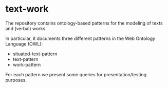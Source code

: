 # text-work
The repository contains ontology-based patterns for the modeling of texts and (verbal) works.

In particular, it documents three different patterns in the Web Ontology Language (OWL):
* situated-text-pattern
* text-pattern
* work-pattern

For each pattern we present some queries for presentation/testing purposes.
